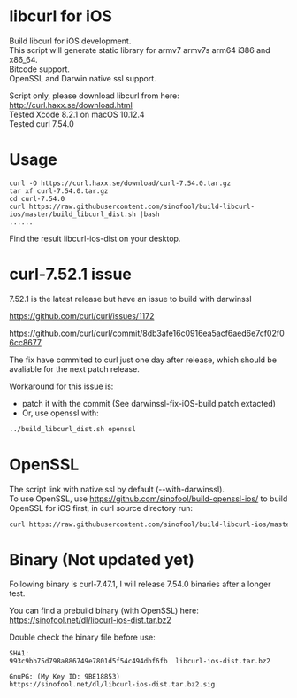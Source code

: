 libcurl for iOS
=================
Build libcurl for iOS development.  
This script will generate static library for armv7 armv7s arm64 i386 and x86_64.  
Bitcode support.  
OpenSSL and Darwin native ssl support.  
  
Script only, please download libcurl from here: http://curl.haxx.se/download.html  
Tested Xcode 8.2.1 on macOS 10.12.4  
Tested curl 7.54.0 

Usage
=================
```
curl -O https://curl.haxx.se/download/curl-7.54.0.tar.gz
tar xf curl-7.54.0.tar.gz
cd curl-7.54.0
curl https://raw.githubusercontent.com/sinofool/build-libcurl-ios/master/build_libcurl_dist.sh |bash
......
```
Find the result libcurl-ios-dist on your desktop.

curl-7.52.1 issue
=================
7.52.1 is the latest release but have an issue to build with darwinssl

https://github.com/curl/curl/issues/1172

https://github.com/curl/curl/commit/8db3afe16c0916ea5acf6aed6e7cf02f06cc8677

The fix have commited to curl just one day after release, which should be avaliable for the next patch release.

Workaround for this issue is:
- patch it with the commit (See darwinssl-fix-iOS-build.patch extacted)
- Or, use openssl with:

```bash
../build_libcurl_dist.sh openssl
```

OpenSSL
=================
The script link with native ssl by default (--with-darwinssl).  
To use OpenSSL, use https://github.com/sinofool/build-openssl-ios/ to build OpenSSL for iOS first, in curl source directory run:

```bash
curl https://raw.githubusercontent.com/sinofool/build-libcurl-ios/master/build_libcurl_dist.sh openssl |bash
```

Binary (Not updated yet)
=================
Following binary is curl-7.47.1, I will release 7.54.0 binaries after a longer test.

You can find a prebuild binary (with OpenSSL) here: https://sinofool.net/dl/libcurl-ios-dist.tar.bz2

Double check the binary file before use:

```
SHA1:
993c9bb75d798a886749e7801d5f54c494dbf6fb  libcurl-ios-dist.tar.bz2

GnuPG: (My Key ID: 9BE18853)
https://sinofool.net/dl/libcurl-ios-dist.tar.bz2.sig
```
